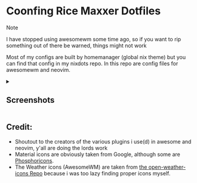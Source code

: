 # Coonfing Rice Maxxer Dotfiles

> [!NOTE]
> I have stopped using awesomewm some time ago, so if you want to rip something out of there be warned, things
> might not work

Most of my configs are built by homemanager (global nix theme) but you can find that config in my nixdots
repo. In this repo are config files for awesomewm and neovim.

<details><summary>

## Screenshots

</summary>

![Nvim Screenshot](./img/nvim.jpg "neovim")
![AwesomeWM Screenshot](./img/awm.png "awesomewm")

</details>

## Credit:

- Shoutout to the creators of the various plugins i use(d) in awesome and neovim, y'all are doing the lords work
- Material icons are obviously taken from Google, although some are [Phosphoricons](https://phosphoricons.com/).
- The Weather icons (AwesomeWM) are taken from [the open-weather-icons Repo](https://github.com/isneezy/open-weather-icons) because i was too lazy finding proper icons myself.
